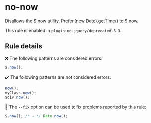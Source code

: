 # no-now

Disallows the $.now utility. Prefer (new Date).getTime() to $.now.

This rule is enabled in `plugin:no-jquery/deprecated-3.3`.

## Rule details

❌ The following patterns are considered errors:
```js
$.now();
```

✔️ The following patterns are not considered errors:
```js
now();
myClass.now();
$div.now();
```

🔧 The `--fix` option can be used to fix problems reported by this rule:
```js
$.now(); /* → */ Date.now();
```
